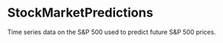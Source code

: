 # StockMarketPredictions
Time series data on the S&amp;P 500 used to predict future S&amp;P 500 prices.
